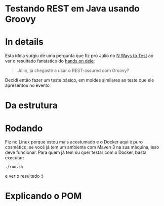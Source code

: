 # Testando REST em Java usando Groovy

# In details

Esta ideia surgiu de uma pergunta que fiz pro Júlio no [N Ways to Test](http://www.meetup.com/N-Ways-to-Test/) ao ver o resultado fantástico do [hands on dele](https://goo.gl/ClkJve):

> Júlio, já chegaste a usar o REST-assured com Groovy?

Decidi então fazer um teste básico, em moldes similares ao teste que ele apresentou no evento.

# Da estrutura

# Rodando

Fiz no Linux porque estou mais acostumado e o Docker aqui é puro cosmético; se você já tem um ambiente com Maven 3 na sua máquina, isso deve funcionar. Para quem já tem ou quer testar com o Docker, basta executar:

```shell
./run.sh
```
e ver o resultado :)

# Explicando o POM


